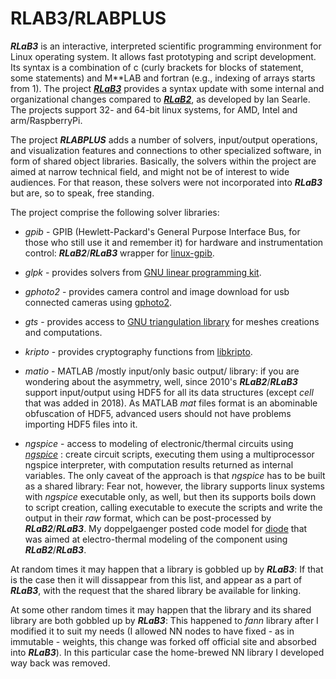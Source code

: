 # RLAB3/RLABPLUS

**_RLaB3_** is an interactive, interpreted scientific programming environment for Linux operating system. 
It allows fast prototyping and script development. 
Its syntax is a combination of c (curly brackets for blocks of statement, some statements) and M**LAB and fortran (e.g., indexing of arrays starts from 1).
The project 
[**_RLaB3_**](https://sourceforge.net/projects/rlabplus) 
provides a syntax update with some internal and organizational changes compared to 
[**_RLaB2_**](https://rlab.sourceforge.net), as developed by Ian Searle.
The projects support 32- and 64-bit linux systems, for AMD, Intel and arm/RaspberryPi.

The project **_RLABPLUS_** adds a number of solvers, input/output operations, and visualization features and connections to other specialized software,
in form of shared object libraries.
Basically, the solvers within the project are aimed at narrow technical field, and might not be of interest to wide audiences. 
For that reason, these solvers were not incorporated into **_RLaB3_** but are, so to speak, free standing.

The project comprise the following solver libraries:

- _gpib_ - GPIB (Hewlett-Packard's General Purpose Interface Bus, for those who still use it and remember it)
for hardware and instrumentation control: **_RLaB2_**/**_RLaB3_** wrapper for [linux-gpib](https://sourceforge.net/projects/linux-gpib).

- _glpk_ - provides solvers from [GNU linear programming kit](https://www.gnu.org/software/glpk).

- _gphoto2_ - provides camera control and image download for usb connected cameras using [gphoto2](http://gphoto.org).

- _gts_ - provides access to [GNU triangulation library](https://gts.sourceforge.net) for meshes creations and computations.

- _kripto_ - provides cryptography functions from [libkripto](https://github.com/LightBit/libkripto).

- _matio_ - MATLAB /mostly input/only basic output/ library: if you are wondering about the asymmetry, well, since 2010's **_RLaB2_**/**_RLaB3_**
support input/output using HDF5 for all its data structures (except _cell_ that was added in 2018).
As MATLAB _mat_ files format is an abominable obfuscation of HDF5, advanced users should not have problems importing HDF5 files into it.

- _ngspice_ - access to modeling of electronic/thermal circuits using [_ngspice_](https://sourceforge.net/projects/ngspice) : create circuit scripts, executing them using a multiprocessor ngspice interpreter, with computation results returned as internal variables. The only caveat of the approach is that _ngspice_ has to be built as a shared library: Fear not, however, the library supports linux systems with _ngspice_ executable only, as well, but then its supports boils down to script creation, calling executable to execute the scripts and write the output in their _raw_ format, which can be post-processed by **_RLaB2_**/**_RLaB3_**.
My doppelgaenger posted code model for [diode](https://github.com/xspice-code-model-diode/xspice-cmdiode) that was aimed at electro-thermal modeling of the component using **_RLaB2_**/**_RLaB3_**.

At random times it may happen that a library is gobbled up by **_RLaB3_**: If that is the case then it will dissappear from this list, and appear as a part of **_RLaB3_**, with the request that the shared library be available for linking.

At some other random times it may happen that the library and its shared library are both gobbled up by **_RLaB3_**: This happened to _fann_ library after I modified it to suit my needs (I allowed NN nodes to have fixed - as in immutable - weights, this change was forked off official site and absorbed into **_RLaB3_**). In this particular case the home-brewed NN library I developed way back was removed.
